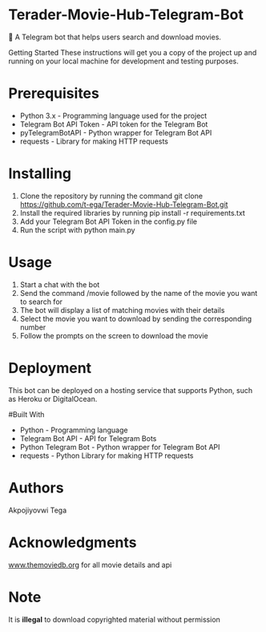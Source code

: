 # Terader-Movie-Hub-Telegram-Bot
🎥 A Telegram bot that helps users search and download movies.

Getting Started
These instructions will get you a copy of the project up and running on your local machine for development and testing purposes.

# Prerequisites
- Python 3.x - Programming language used for the project
- Telegram Bot API Token - API token for the Telegram Bot
- pyTelegramBotAPI - Python wrapper for Telegram Bot API
- requests - Library for making HTTP requests
# Installing
1. Clone the repository by running the command git clone https://github.com/t-ega/Terader-Movie-Hub-Telegram-Bot.git
2. Install the required libraries by running pip install -r requirements.txt
3. Add your Telegram Bot API Token in the config.py file
4. Run the script with python main.py

# Usage
1. Start a chat with the bot
2. Send the command /movie followed by the name of the movie you want to search for
3. The bot will display a list of matching movies with their details
4. Select the movie you want to download by sending the corresponding number
5. Follow the prompts on the screen to download the movie
# Deployment
This bot can be deployed on a hosting service that supports Python, such as Heroku or DigitalOcean.

#Built With
- Python - Programming language
- Telegram Bot API - API for Telegram Bots
- Python Telegram Bot - Python wrapper for Telegram Bot API
- requests - Python Library for making HTTP requests

# Authors
Akpojiyovwi Tega

# Acknowledgments
www.themoviedb.org for all movie details and api
# Note
It is **illegal** to download copyrighted material without permission
